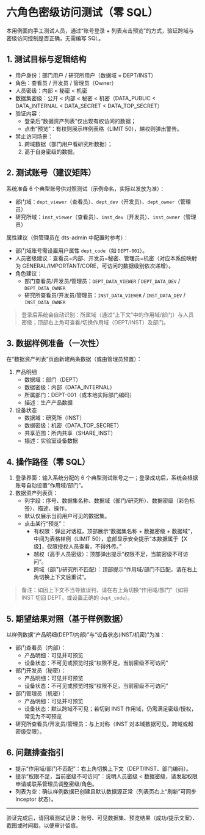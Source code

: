 # 六角色密级访问测试（零 SQL）

本用例面向手工测试人员，通过“账号登录 + 列表点击预览”的方式，验证跨域与密级访问控制是否正确，无需编写 SQL。

## 1. 测试目标与逻辑结构
- 用户身份：部门用户 / 研究所用户（数据域 = DEPT/INST）
- 角色：查看员 / 开发员 / 管理员（Owner）
- 人员密级：内部 < 秘密 < 机密
- 数据集密级：公开 < 内部 < 秘密 < 机密（DATA_PUBLIC < DATA_INTERNAL < DATA_SECRET < DATA_TOP_SECRET）
- 验证内容：
  - 登录后“数据资产列表”仅出现有权访问的数据；
  - 点击“预览”：有权则展示样例表格（LIMIT 50），越权则弹出警告。
- 禁止访问场景：
  1) 跨域数据（部门用户看研究所数据）；
  2) 高于自身密级的数据。

## 2. 测试账号（建议矩阵）
系统准备 6 个典型账号供对照测试（示例命名，实际以发放为准）：
- 部门域：`dept_viewer`（查看员）、`dept_dev`（开发员）、`dept_owner`（管理员）
- 研究所域：`inst_viewer`（查看员）、`inst_dev`（开发员）、`inst_owner`（管理员）

属性建议（供管理员在 dts-admin 中配置时参考）：
- 部门域账号需设置用户属性 `dept_code`（如 `DEPT-001`）。
- 人员密级建议：查看员=内部、开发员=秘密、管理员=机密（对应本系统映射为 GENERAL/IMPORTANT/CORE，可访问的数据级别依次递增）。
- 角色建议：
  - 部门查看员/开发员/管理员：`DEPT_DATA_VIEWER` / `DEPT_DATA_DEV` / `DEPT_DATA_OWNER`
  - 研究所查看员/开发员/管理员：`INST_DATA_VIEWER` / `INST_DATA_DEV` / `INST_DATA_OWNER`

> 登录后系统会自动识别：所属域（通过“上下文”中的作用域/部门）与人员密级；顶部右上角可查看/切换作用域（DEPT/INST）及部门。

## 3. 数据样例准备（一次性）
在“数据资产列表”页面新建两条数据（或由管理员预置）：
1) 产品明细
   - 数据域：部门（DEPT）
   - 数据密级：内部（DATA_INTERNAL）
   - 所属部门：DEPT-001（或本地实际部门编码）
   - 描述：生产产品数据
2) 设备状态
   - 数据域：研究所（INST）
   - 数据密级：机密（DATA_TOP_SECRET）
   - 共享范围：所内共享（SHARE_INST）
   - 描述：实验室设备数据

## 4. 操作路径（零 SQL）
1) 登录界面：输入系统分配的 6 个典型测试账号之一；登录成功后，系统会根据账号自动设置“作用域/部门”。
2) 数据资产列表页：
   - 列字段：序号、数据集名称、数据域（部门/研究所）、数据密级（彩色标签）、描述、操作。
   - 默认仅展示当前用户可见的数据集。
   - 点击某行“预览”：
     - 有权限：弹出对话框，顶部展示“数据集名称 + 数据密级 + 数据域”，中间为表格样例（LIMIT 50），底部显示安全提示“本数据属于【X级】，仅限授权人员查看，不得外传。”
     - 越权（高于人员密级）：顶部弹出提示“权限不足，当前密级不可访问”。
     - 跨域（部门/研究所不匹配）：顶部提示“作用域/部门不匹配，请在右上角切换上下文后重试”。

> 备注：如因上下文不当导致误判，请在右上角切换“作用域/部门”（如将 INST 切回 DEPT，或设置正确的 `dept_code`）。

## 5. 期望结果对照（基于样例数据）
以样例数据“产品明细(DEPT/内部)”与“设备状态(INST/机密)”为准：
- 部门查看员（内部）：
  - 产品明细：可见并可预览
  - 设备状态：不可见或预览时报“权限不足，当前密级不可访问”
- 部门开发员（秘密）：
  - 产品明细：可见并可预览
  - 设备状态：不可见或预览时报“权限不足，当前密级不可访问”
- 部门管理员（机密）：
  - 产品明细：可见并可预览
  - 设备状态：默认跨域不可见；若切到 INST 作用域，仍需满足密级/授权，常见为不可预览
- 研究所查看员/开发员/管理员：与上对称（INST 对本域数据可见，跨域或超密级受限）。

## 6. 问题排查指引
- 提示“作用域/部门不匹配”：右上角切换上下文（DEPT/INST、部门编码）。
- 提示“权限不足，当前密级不可访问”：说明人员密级 < 数据密级，请发起权限申请或联系管理员调整密级/角色。
- 列表为空：确认样例数据已创建且默认数据源正常（列表页右上“刷新”可同步 Inceptor 状态）。

---
验证完成后，请回填测试记录：账号、可见数据集、预览结果（成功/提示文案）、截图或时间戳，以便审计留痕。
